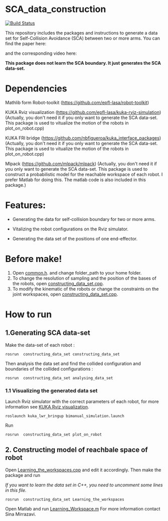 # SCA_data_construction
[![Build Status](https://travis-ci.org/sinamr66/SCA_data_construction.svg?branch=master)](https://travis-ci.org/sinamr66/SCA_data_construction)

This repository includes the packages and instructions to generate a data set for Self-Collision Avoidance (SCA) between two or more arms. You can find the paper here:

and the corresponding video here: 


**This package does not learn the SCA boundary. It just generates the SCA data-set.**

# Dependencies 
  Mathlib form Robot-toolkit (https://github.com/epfl-lasa/robot-toolkit) 
  
  KUKA Rviz visualization  (https://github.com/epfl-lasa/kuka-rviz-simulation) (Actually, you don't need it if you only want to generate the SCA data-set. This package is used  to vitualize the motion of the robots in plot_on_robot.cpp)
  
  KUKA FRI bridge (https://github.com/nbfigueroa/kuka_interface_packages) (Actually, you don't need it if you only want to generate the SCA data-set. This package is used  to vitualize the motion of the robots in plot_on_robot.cpp)
  
  Mlpack  (https://github.com/mlpack/mlpack) (Actually, you don't need it if you only want to generate the SCA data-set. This package is used to construct a probabilistic model for the reachable workspace of each robot. I prefer Matlab for doing this. The matlab code is also included in this package.)
  
  
# Features:
- Generating the data for self-collision boundary for two or more arms.

- Vitalizing the robot configurations on the Rviz simulator.

- Generating the data set of the positions of one end-effector. 

# Before make!

1. Open [common.h](https://github.com/sinamr66/SCA_data_construction/blob/master/include/common.h).  and change folder_path to your home folder. 
2. To change the resolution of sampling and the position of the bases of the robots, open [constructing_data_set.cpp](https://github.com/sinamr66/SCA_data_construction/blob/master/src/constructing_data_set.cpp). 
3. To modify the kinematic of the robots or change the constraints on the joint workspaces, open  [constructing_data_set.cpp](https://github.com/sinamr66/SCA_data_construction/blob/master/src/constructing_data_set.cpp).
  
# How to run
## 1.Generating SCA data-set
  
Make the data-set of each robot :
  
```
rosrun  constructing_data_set constructing_data_set
``` 
  
Then analysis the data set and find the collided configuration and boundaries of the collided configurations :
  
```
rosrun  constructing_data_set analysing_data_set

```
### 1.1 Visualizing the generated data set
 
 
  Launch Rviz simulator with the correct parameters of each robot, for more information see [KUKA Rviz visualization](https://github.com/epfl-lasa/kuka-rviz-simulation).
  
  ```
roslaunch kuka_lwr_bringup bimanual_simulation.launch
``` 

Run 

```
rosrun  constructing_data_set plot_on_robot
``` 

## 2. Constructing model of reachbale space of robot

Open [Learning_the_workspaces.cpp](https://github.com/sinamr66/SCA_data_construction/blob/master/src/Learning_the_workspaces.cpp) and edit it accordingly. Then make the package and run 

*If you want to learn the data set in C++, you need to uncomment some lines in this file.*

```
rosrun  constructing_data_set Learning_the_workspaces
```  

Open Matlab and run [Learning_Workspace.m](https://github.com/sinamr66/SCA_data_construction/blob/master/models/Learning_Workspace.m)
For more information contact Sina Mirrazavi.
